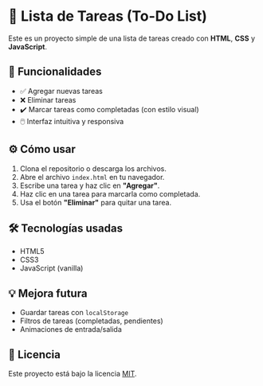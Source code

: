 # 📝 Lista de Tareas (To-Do List)

Este es un proyecto simple de una lista de tareas creado con **HTML**, **CSS** y **JavaScript**.

## 🚀 Funcionalidades

- ✅ Agregar nuevas tareas
- ❌ Eliminar tareas
- ✔️ Marcar tareas como completadas (con estilo visual)
- 🖱️ Interfaz intuitiva y responsiva

## ⚙️ Cómo usar

1. Clona el repositorio o descarga los archivos.
2. Abre el archivo `index.html` en tu navegador.
3. Escribe una tarea y haz clic en **"Agregar"**.
4. Haz clic en una tarea para marcarla como completada.
5. Usa el botón **"Eliminar"** para quitar una tarea.

## 🛠️ Tecnologías usadas

- HTML5
- CSS3
- JavaScript (vanilla)

## 💡 Mejora futura

- Guardar tareas con `localStorage`
- Filtros de tareas (completadas, pendientes)
- Animaciones de entrada/salida

## 📄 Licencia

Este proyecto está bajo la licencia [MIT](https://opensource.org/licenses/MIT).
